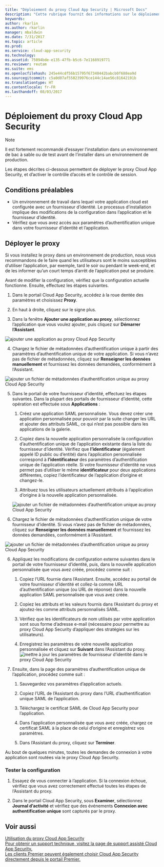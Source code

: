```yaml
---
title: "Déploiement du proxy Cloud App Security | Microsoft Docs"
description: "Cette rubrique fournit des informations sur le déploiement du proxy Cloud App Security."
keywords: 
author: rkarlin
ms.author: rkarlin
manager: mbaldwin
ms.date: 7/31/2017
ms.topic: article
ms.prod: 
ms.service: cloud-app-security
ms.technology: 
ms.assetid: 75094bde-e135-47fb-b5c6-7e1168919771
ms.reviewer: reutam
ms.suite: ems
ms.openlocfilehash: 245e44cdf56b15795f67340442babcb0f688ea9d
ms.sourcegitcommit: c5a0d07af558239976ce144c14ae56c81642191b
ms.translationtype: HT
ms.contentlocale: fr-FR
ms.lasthandoff: 08/03/2017
---
```

# <a name="deploying-the-cloud-app-security-proxy"></a>Déploiement du proxy Cloud App Security

> [!NOTE]
> Il est fortement recommandé d’essayer l’installation dans un environnement de bac à sable ou de test avant de l’installer dans un environnement de production.

Les étapes décrites ci-dessous permettent de déployer le proxy Cloud App Security, et d’activer le contrôle d’accès et le contrôle de session.

## <a name="prerequisites"></a>Conditions préalables

-   Un environnement de travail dans lequel votre application cloud est configurée avec un fournisseur d’identité. Le processus d’installation implique des modifications de la configuration dans l’application et le fournisseur d’identité.
- Vérifiez que vous avez accès aux paramètres d’authentification unique dans votre fournisseur d’identité et l’application.

## <a name="deploy-the-proxy"></a>Déployer le proxy

Si vous installez le proxy dans un environnement de production, nous vous recommandons de le faire quand les utilisateurs sont le moins susceptibles d’utiliser l’application, par exemple, tard le soir ou pendant le week-end, et de les informer qu’un court temps d’arrêt de l’application peut se produire.

Avant de modifier la configuration, vérifiez que la configuration actuelle fonctionne. Ensuite, effectuez les étapes suivantes.

1.  Dans le portail Cloud App Security, accédez à la roue dentée des paramètres et choisissez **Proxy**.

2. En haut à droite, cliquez sur le signe plus.

3. Dans la fenêtre **Ajouter une application au proxy**, sélectionnez l’application que vous voulez ajouter, puis cliquez sur **Démarrer l’Assistant**. 

 ![ajouter une application au proxy Cloud App Security](./media/proxy-add-app.png)

4. Chargez le fichier de métadonnées d’authentification unique à partir des paramètres d’authentification unique de votre application. Si vous n’avez pas de fichier de métadonnées, cliquez sur **Renseigner les données manuellement** et fournissez les données demandées, conformément à l’Assistant. 

 ![ajouter un fichier de métadonnées d’authentification unique au proxy Cloud App Security](./media/proxy-w-add-app.png)


5. Dans le portail de votre fournisseur d’identité, effectuez les étapes suivantes. Dans la plupart des portails de fournisseur d’identité, cette opération est effectuée sous **Applications** :

    1. Créez une application SAML personnalisée. Vous devez créer une application personnalisée pour pouvoir par la suite changer les URL et ajouter des attributs SAML, ce qui n’est pas possible dans les applications de la galerie.
    
    2. Copiez dans la nouvelle application personnalisée la configuration d’authentification unique de l’application existante dans la liste du fournisseur d’identité. Vérifiez que **l’identificateur** (également appelé ID public ou d’entité) dans l’application personnalisée correspond à **l’identificateur** des paramètres d’authentification unique de l’application réelle. Si votre fournisseur d’identité ne vous permet pas d’utiliser le même **identificateur** pour deux applications différentes, copiez l’identificateur de l’application d’origine et changez-le.
    
    3. Attribuez tous les utilisateurs actuellement attribués à l’application d’origine à la nouvelle application personnalisée.
    
    ![ajouter un fichier de métadonnées d’authentification unique au proxy Cloud App Security](./media/proxy-w-add-external-config.png)

5. Chargez le fichier de métadonnées d’authentification unique de votre fournisseur d’identité. Si vous n’avez pas de fichier de métadonnées, cliquez sur **Renseigner les données manuellement** et fournissez les données demandées, conformément à l’Assistant.  

 ![ajouter un fichier de métadonnées d’authentification unique au proxy Cloud App Security](./media/proxy-w-identity-provider.png)

6. Appliquez les modifications de configuration externe suivantes dans le portail de votre fournisseur d’identité, puis, dans la nouvelle application personnalisée que vous avez créée, procédez comme suit :

    1. Copiez l’URL fournie dans l’Assistant. Ensuite, accédez au portail de votre fournisseur d’identité et collez-la comme URL d’authentification unique (ou URL de réponse) dans la nouvelle application SAML personnalisée que vous avez créée.
    
    2. Copiez les attributs et les valeurs fournis dans l’Assistant du proxy et ajoutez-les comme attributs personnalisés SAML.
    
    3. Vérifiez que les identificateurs de nom utilisés par votre application sont sous forme d’adresse e-mail (nécessaire pour permettre au proxy Cloud App Security d’appliquer des stratégies sur les utilisateurs).
    
    4. Enregistrez les paramètres de votre nouvelle application personnalisée et cliquez sur **Suivant** dans l’Assistant du proxy.
 ![mettre à jour les paramètres de fournisseur d’identité dans le proxy Cloud App Security](./media/proxy-w-ip-external2.png)

4.  Ensuite, dans la page des paramètres d’authentification unique de l’application, procédez comme suit :
    1. Sauvegardez vos paramètres d’application actuels.
    
    2. Copiez l’URL de l’Assistant du proxy dans l’URL d’authentification unique SAML de l’application.
    
    3. Téléchargez le certificat SAML de Cloud App Security pour l’application.
    
    4. Dans l’application personnalisée que vous avez créée, chargez ce certificat SAML à la place de celui d’origine et enregistrez vos paramètres.
   
    5. Dans l’Assistant du proxy, cliquez sur **Terminer**.


Au bout de quelques minutes, toutes les demandes de connexion à votre application sont routées via le proxy Cloud App Security. 



### <a name="test-the-configuration"></a>Tester la configuration

1.  Essayez de vous connecter à l’application. Si la connexion échoue, vérifiez que vous avez correctement effectué toutes les étapes de l’Assistant du proxy. 

2.  Dans le portail Cloud App Security, sous **Examiner**, sélectionnez **Journal d’activité** et vérifiez que des événements **Connexion avec authentification unique** sont capturés par le proxy.



## <a name="see-also"></a>Voir aussi  
[Utilisation du proxy Cloud App Security](proxy-intro.md)   
[Pour obtenir un support technique, visitez la page de support assisté Cloud App Security.](http://support.microsoft.com/oas/default.aspx?prid=16031)   
[Les clients Premier peuvent également choisir Cloud App Security directement depuis le portail Premier.](https://premier.microsoft.com/)  
  